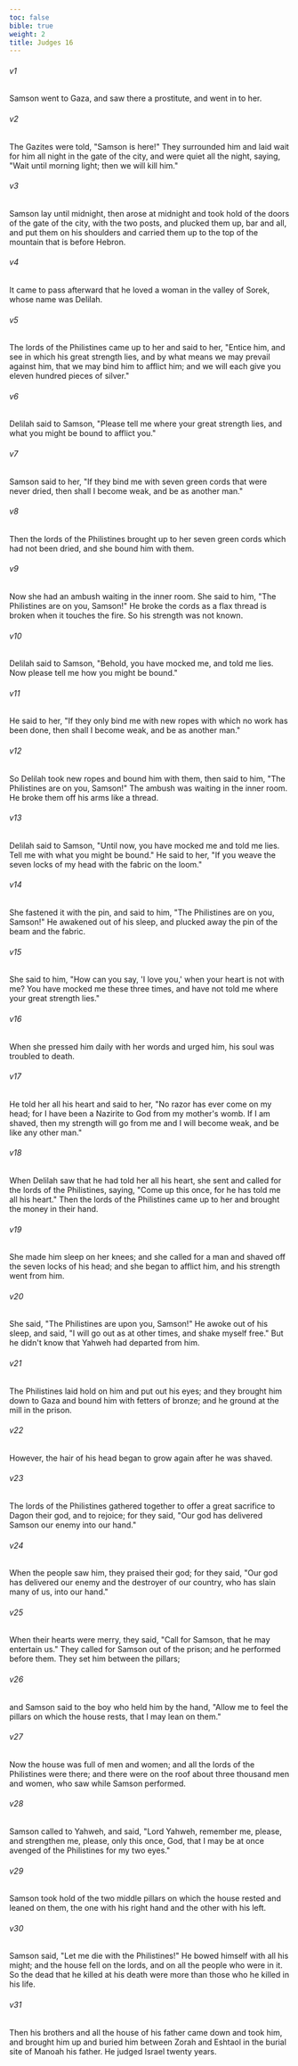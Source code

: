 ```yaml
---
toc: false
bible: true
weight: 2
title: Judges 16
---
```




###### v1 
Samson went to Gaza, and saw there a prostitute, and went in to her. 

###### v2 
The Gazites were told, "Samson is here!" They surrounded him and laid wait for him all night in the gate of the city, and were quiet all the night, saying, "Wait until morning light; then we will kill him." 

###### v3 
Samson lay until midnight, then arose at midnight and took hold of the doors of the gate of the city, with the two posts, and plucked them up, bar and all, and put them on his shoulders and carried them up to the top of the mountain that is before Hebron. 

###### v4 
It came to pass afterward that he loved a woman in the valley of Sorek, whose name was Delilah. 

###### v5 
The lords of the Philistines came up to her and said to her, "Entice him, and see in which his great strength lies, and by what means we may prevail against him, that we may bind him to afflict him; and we will each give you eleven hundred pieces of silver." 

###### v6 
Delilah said to Samson, "Please tell me where your great strength lies, and what you might be bound to afflict you." 

###### v7 
Samson said to her, "If they bind me with seven green cords that were never dried, then shall I become weak, and be as another man." 

###### v8 
Then the lords of the Philistines brought up to her seven green cords which had not been dried, and she bound him with them. 

###### v9 
Now she had an ambush waiting in the inner room. She said to him, "The Philistines are on you, Samson!" He broke the cords as a flax thread is broken when it touches the fire. So his strength was not known. 

###### v10 
Delilah said to Samson, "Behold, you have mocked me, and told me lies. Now please tell me how you might be bound." 

###### v11 
He said to her, "If they only bind me with new ropes with which no work has been done, then shall I become weak, and be as another man." 

###### v12 
So Delilah took new ropes and bound him with them, then said to him, "The Philistines are on you, Samson!" The ambush was waiting in the inner room. He broke them off his arms like a thread. 

###### v13 
Delilah said to Samson, "Until now, you have mocked me and told me lies. Tell me with what you might be bound." He said to her, "If you weave the seven locks of my head with the fabric on the loom." 

###### v14 
She fastened it with the pin, and said to him, "The Philistines are on you, Samson!" He awakened out of his sleep, and plucked away the pin of the beam and the fabric. 

###### v15 
She said to him, "How can you say, 'I love you,' when your heart is not with me? You have mocked me these three times, and have not told me where your great strength lies." 

###### v16 
When she pressed him daily with her words and urged him, his soul was troubled to death. 

###### v17 
He told her all his heart and said to her, "No razor has ever come on my head; for I have been a Nazirite to God from my mother's womb. If I am shaved, then my strength will go from me and I will become weak, and be like any other man." 

###### v18 
When Delilah saw that he had told her all his heart, she sent and called for the lords of the Philistines, saying, "Come up this once, for he has told me all his heart." Then the lords of the Philistines came up to her and brought the money in their hand. 

###### v19 
She made him sleep on her knees; and she called for a man and shaved off the seven locks of his head; and she began to afflict him, and his strength went from him. 

###### v20 
She said, "The Philistines are upon you, Samson!" He awoke out of his sleep, and said, "I will go out as at other times, and shake myself free." But he didn't know that Yahweh had departed from him. 

###### v21 
The Philistines laid hold on him and put out his eyes; and they brought him down to Gaza and bound him with fetters of bronze; and he ground at the mill in the prison. 

###### v22 
However, the hair of his head began to grow again after he was shaved. 

###### v23 
The lords of the Philistines gathered together to offer a great sacrifice to Dagon their god, and to rejoice; for they said, "Our god has delivered Samson our enemy into our hand." 

###### v24 
When the people saw him, they praised their god; for they said, "Our god has delivered our enemy and the destroyer of our country, who has slain many of us, into our hand." 

###### v25 
When their hearts were merry, they said, "Call for Samson, that he may entertain us." They called for Samson out of the prison; and he performed before them. They set him between the pillars; 

###### v26 
and Samson said to the boy who held him by the hand, "Allow me to feel the pillars on which the house rests, that I may lean on them." 

###### v27 
Now the house was full of men and women; and all the lords of the Philistines were there; and there were on the roof about three thousand men and women, who saw while Samson performed. 

###### v28 
Samson called to Yahweh, and said, "Lord Yahweh, remember me, please, and strengthen me, please, only this once, God, that I may be at once avenged of the Philistines for my two eyes." 

###### v29 
Samson took hold of the two middle pillars on which the house rested and leaned on them, the one with his right hand and the other with his left. 

###### v30 
Samson said, "Let me die with the Philistines!" He bowed himself with all his might; and the house fell on the lords, and on all the people who were in it. So the dead that he killed at his death were more than those who he killed in his life. 

###### v31 
Then his brothers and all the house of his father came down and took him, and brought him up and buried him between Zorah and Eshtaol in the burial site of Manoah his father. He judged Israel twenty years.
